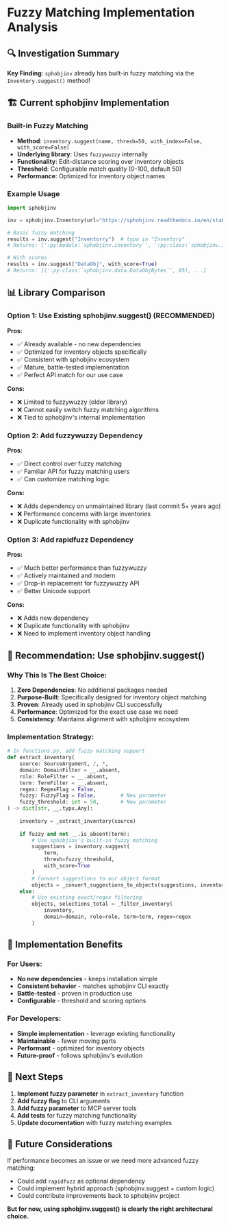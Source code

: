 # Fuzzy Matching Implementation Analysis

## 🔍 Investigation Summary

**Key Finding**: `sphobjinv` already has built-in fuzzy matching via the `Inventory.suggest()` method!

## 🏗️ Current sphobjinv Implementation

### Built-in Fuzzy Matching
- **Method**: `inventory.suggest(name, thresh=50, with_index=False, with_score=False)`
- **Underlying library**: Uses `fuzzywuzzy` internally 
- **Functionality**: Edit-distance scoring over inventory objects
- **Threshold**: Configurable match quality (0-100, default 50)
- **Performance**: Optimized for inventory object names

### Example Usage
```python
import sphobjinv

inv = sphobjinv.Inventory(url="https://sphobjinv.readthedocs.io/en/stable/objects.inv")

# Basic fuzzy matching
results = inv.suggest("Inventorry")  # typo in "Inventory"
# Returns: [':py:module:`sphobjinv.inventory`', ':py:class:`sphobjinv.inventory.Inventory`', ...]

# With scores
results = inv.suggest("DataObj", with_score=True)  
# Returns: [(':py:class:`sphobjinv.data.DataObjBytes`', 85), ...]
```

## 📊 Library Comparison

### Option 1: Use Existing sphobjinv.suggest() (RECOMMENDED)
**Pros:**
- ✅ Already available - no new dependencies
- ✅ Optimized for inventory objects specifically
- ✅ Consistent with sphobjinv ecosystem
- ✅ Mature, battle-tested implementation
- ✅ Perfect API match for our use case

**Cons:**
- ❌ Limited to fuzzywuzzy (older library)
- ❌ Cannot easily switch fuzzy matching algorithms
- ❌ Tied to sphobjinv's internal implementation

### Option 2: Add fuzzywuzzy Dependency
**Pros:**
- ✅ Direct control over fuzzy matching
- ✅ Familiar API for fuzzy matching users
- ✅ Can customize matching logic

**Cons:**
- ❌ Adds dependency on unmaintained library (last commit 5+ years ago)
- ❌ Performance concerns with large inventories
- ❌ Duplicate functionality with sphobjinv

### Option 3: Add rapidfuzz Dependency
**Pros:**
- ✅ Much better performance than fuzzywuzzy
- ✅ Actively maintained and modern
- ✅ Drop-in replacement for fuzzywuzzy API
- ✅ Better Unicode support

**Cons:**
- ❌ Adds new dependency
- ❌ Duplicate functionality with sphobjinv
- ❌ Need to implement inventory object handling

## 🎯 Recommendation: Use sphobjinv.suggest()

### Why This Is The Best Choice:
1. **Zero Dependencies**: No additional packages needed
2. **Purpose-Built**: Specifically designed for inventory object matching
3. **Proven**: Already used in sphobjinv CLI successfully
4. **Performance**: Optimized for the exact use case we need
5. **Consistency**: Maintains alignment with sphobjinv ecosystem

### Implementation Strategy:
```python
# In functions.py, add fuzzy matching support
def extract_inventory(
    source: SourceArgument, /, *,
    domain: DomainFilter = __.absent,
    role: RoleFilter = __.absent,
    term: TermFilter = __.absent,
    regex: RegexFlag = False,
    fuzzy: FuzzyFlag = False,        # New parameter
    fuzzy_threshold: int = 50,       # New parameter
) -> dict[str, __.typx.Any]:
    
    inventory = _extract_inventory(source)
    
    if fuzzy and not __.is_absent(term):
        # Use sphobjinv's built-in fuzzy matching
        suggestions = inventory.suggest(
            term, 
            thresh=fuzzy_threshold, 
            with_score=True
        )
        # Convert suggestions to our object format
        objects = _convert_suggestions_to_objects(suggestions, inventory)
    else:
        # Use existing exact/regex filtering
        objects, selections_total = _filter_inventory(
            inventory, 
            domain=domain, role=role, term=term, regex=regex
        )
```

## 🚀 Implementation Benefits

### For Users:
- **No new dependencies** - keeps installation simple
- **Consistent behavior** - matches sphobjinv CLI exactly
- **Battle-tested** - proven in production use
- **Configurable** - threshold and scoring options

### For Developers:
- **Simple implementation** - leverage existing functionality
- **Maintainable** - fewer moving parts
- **Performant** - optimized for inventory objects
- **Future-proof** - follows sphobjinv's evolution

## 📝 Next Steps

1. **Implement fuzzy parameter** in `extract_inventory` function
2. **Add fuzzy flag** to CLI arguments
3. **Add fuzzy parameter** to MCP server tools
4. **Add tests** for fuzzy matching functionality
5. **Update documentation** with fuzzy matching examples

## 🔮 Future Considerations

If performance becomes an issue or we need more advanced fuzzy matching:
- Could add `rapidfuzz` as optional dependency
- Could implement hybrid approach (sphobjinv.suggest + custom logic)
- Could contribute improvements back to sphobjinv project

**But for now, using sphobjinv.suggest() is clearly the right architectural choice.**